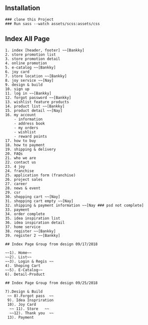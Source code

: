 ## Installation

    ### clone this Project
    ### Run sass --watch assets/scss:assets/css

## Index All Page 

    1. index [header, footer] ~~[Bankky]
    2. store promotion list
    3. store promotion detail
    4. online promotion
    5. e-catalog ~~[Bankky]
    6. joy card
    7. store location ~~[Bankky]
    8. joy service ~~[Nay]
    9. design & build
    10. sign up
    11. log in ~~[Bankky]
    12. forgot password ~~[Bankky]
    13. wishlist feature products
    14. product list ~~[Bankky]
    15. product detail ~~[Nay]
    16. my account
        - information
        - address book
        - my orders
        - wishlist
        - reward points
    17. how to buy
    18. how to payment
    19. shipping & delivery
    20. FAQs
    21. who we are
    22. contact us
    23. 4 joy
    24. franchise
    25. application form (franchise)
    26. project sales
    27. career
    28. news & event
    29. csr
    30. shopping cart ~~[Nay]
    31. shopping cart empty ~~[Nay]
    32. shipping & payment information ~~[Nay ### psd not complete]
    33. payment
    34. order complete
    35. idea inspiration list
    36. idea inspiration detail
    37. home service
    38. register ~~[Bankky]
    39. register 2 ~~[Bankky]
    
    ## Index Page Group from design 09/17/2018

    ~~1). Home~~
    ~~2). List~~
    ~~3). Login & Regis ~~
    4). Shoping Cart
    ~~5). E-Catalog~~
    6). Detail-Product
    
    ## Index Page Group from design 09/25/2018
    
    7).Design & Build
     ~~ 8).Forgot pass  ~~
     9). Idea Inspriration
     10). Joy Card
      ~~ 11). Store   ~~
      ~~12). Thank you  ~~
     13). Payment
